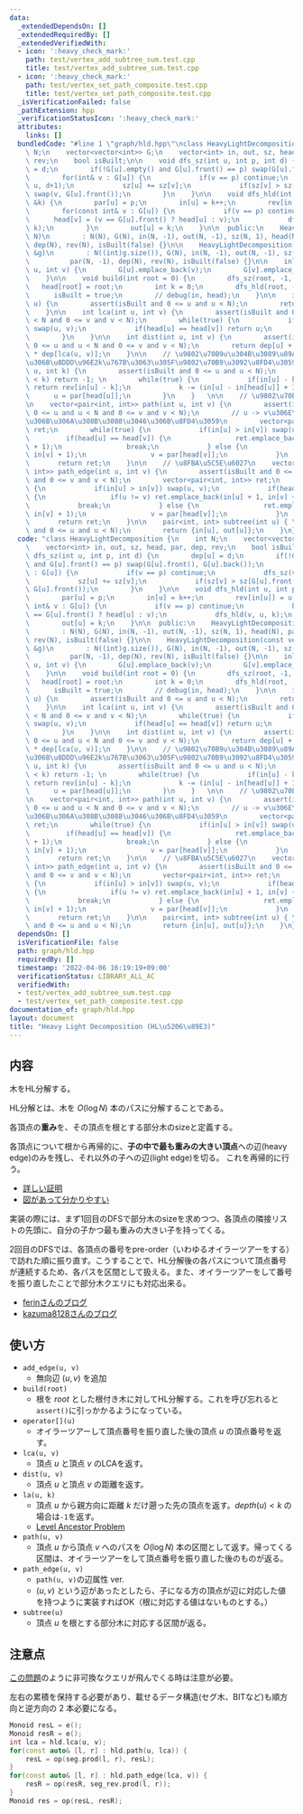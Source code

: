 ```yaml
---
data:
  _extendedDependsOn: []
  _extendedRequiredBy: []
  _extendedVerifiedWith:
  - icon: ':heavy_check_mark:'
    path: test/vertex_add_subtree_sum.test.cpp
    title: test/vertex_add_subtree_sum.test.cpp
  - icon: ':heavy_check_mark:'
    path: test/vertex_set_path_composite.test.cpp
    title: test/vertex_set_path_composite.test.cpp
  _isVerificationFailed: false
  _pathExtension: hpp
  _verificationStatusIcon: ':heavy_check_mark:'
  attributes:
    links: []
  bundledCode: "#line 1 \"graph/hld.hpp\"\nclass HeavyLightDecomposition {\n    int\
    \ N;\n    vector<vector<int>> G;\n    vector<int> in, out, sz, head, par, dep,\
    \ rev;\n    bool isBuilt;\n\n    void dfs_sz(int u, int p, int d) {\n        dep[u]\
    \ = d;\n        if(!G[u].empty() and G[u].front() == p) swap(G[u].front(), G[u].back());\n\
    \        for(int& v : G[u]) {\n            if(v == p) continue;\n            dfs_sz(v,\
    \ u, d+1);\n            sz[u] += sz[v];\n            if(sz[v] > sz[G[u].front()])\
    \ swap(v, G[u].front());\n        }\n    }\n\n    void dfs_hld(int u, int p, int\
    \ &k) {\n        par[u] = p;\n        in[u] = k++;\n        rev[in[u]] = u;\n\
    \        for(const int& v : G[u]) {\n            if(v == p) continue;\n      \
    \      head[v] = (v == G[u].front() ? head[u] : v);\n            dfs_hld(v, u,\
    \ k);\n        }\n        out[u] = k;\n    }\n\n  public:\n    HeavyLightDecomposition(int\
    \ N)\n        : N(N), G(N), in(N, -1), out(N, -1), sz(N, 1), head(N), par(N, -1),\
    \ dep(N), rev(N), isBuilt(false) {}\n\n    HeavyLightDecomposition(const vector<vector<int>>\
    \ &g)\n        : N((int)g.size()), G(N), in(N, -1), out(N, -1), sz(N, 1), head(N),\n\
    \          par(N, -1), dep(N), rev(N), isBuilt(false) {}\n\n    inline void add_edge(int\
    \ u, int v) {\n        G[u].emplace_back(v);\n        G[v].emplace_back(u);\n\
    \    }\n\n    void build(int root = 0) {\n        dfs_sz(root, -1, 0);\n     \
    \   head[root] = root;\n        int k = 0;\n        dfs_hld(root, -1, k);\n  \
    \      isBuilt = true;\n        // debug(in, head);\n    }\n\n    int operator[](int\
    \ u) {\n        assert(isBuilt and 0 <= u and u < N);\n        return in[u];\n\
    \    }\n\n    int lca(int u, int v) {\n        assert(isBuilt and 0 <= u and u\
    \ < N and 0 <= v and v < N);\n        while(true) {\n            if(in[u] > in[v])\
    \ swap(u, v);\n            if(head[u] == head[v]) return u;\n            v = par[head[v]];\n\
    \        }\n    }\n\n    int dist(int u, int v) {\n        assert(isBuilt and\
    \ 0 <= u and u < N and 0 <= v and v < N);\n        return dep[u] + dep[v] - 2\
    \ * dep[lca(u, v)];\n    }\n\n    // \u9802\u70B9u\u304B\u3089\u89AA\u65B9\u5411\
    \u306B\u8DDD\u96E2k\u767B\u3063\u305F\u9802\u70B9\u3092\u8FD4\u3059\n    int la(int\
    \ u, int k) {\n        assert(isBuilt and 0 <= u and u < N);\n        if(dep[u]\
    \ < k) return -1; \n        while(true) {\n            if(in[u] - k >= in[head[u]])\
    \ return rev[in[u] - k];\n            k -= (in[u] - in[head[u]] + 1);\n      \
    \      u = par[head[u]];\n        }\n    }   \n\n    // \u9802\u70B9\u5C5E\u6027\
    \n    vector<pair<int, int>> path(int u, int v) {\n        assert(isBuilt and\
    \ 0 <= u and u < N and 0 <= v and v < N);\n        // u -> v\u306E\u5411\u304D\
    \u306B\u306A\u308B\u3088\u3046\u306B\u8FD4\u3059\n        vector<pair<int, int>>\
    \ ret;\n        while(true) {\n            if(in[u] > in[v]) swap(u, v);\n   \
    \         if(head[u] == head[v]) {\n                ret.emplace_back(in[u], in[v]\
    \ + 1);\n                break;\n            } else {\n                ret.emplace_back(in[head[v]],\
    \ in[v] + 1);\n                v = par[head[v]];\n            }\n        }\n \
    \       return ret;\n    }\n\n    // \u8FBA\u5C5E\u6027\n    vector<pair<int,\
    \ int>> path_edge(int u, int v) {\n        assert(isBuilt and 0 <= u and u < N\
    \ and 0 <= v and v < N);\n        vector<pair<int, int>> ret;\n        while(true)\
    \ {\n            if(in[u] > in[v]) swap(u, v);\n            if(head[u] == head[v])\
    \ {\n                if(u != v) ret.emplace_back(in[u] + 1, in[v] + 1);\n    \
    \            break;\n            } else {\n                ret.emplace_back(in[head[v]],\
    \ in[v] + 1);\n                v = par[head[v]];\n            }\n        }\n \
    \       return ret;\n    }\n\n    pair<int, int> subtree(int u) { \n        assert(isBuilt\
    \ and 0 <= u and u < N);\n        return {in[u], out[u]};\n    }\n};\n"
  code: "class HeavyLightDecomposition {\n    int N;\n    vector<vector<int>> G;\n\
    \    vector<int> in, out, sz, head, par, dep, rev;\n    bool isBuilt;\n\n    void\
    \ dfs_sz(int u, int p, int d) {\n        dep[u] = d;\n        if(!G[u].empty()\
    \ and G[u].front() == p) swap(G[u].front(), G[u].back());\n        for(int& v\
    \ : G[u]) {\n            if(v == p) continue;\n            dfs_sz(v, u, d+1);\n\
    \            sz[u] += sz[v];\n            if(sz[v] > sz[G[u].front()]) swap(v,\
    \ G[u].front());\n        }\n    }\n\n    void dfs_hld(int u, int p, int &k) {\n\
    \        par[u] = p;\n        in[u] = k++;\n        rev[in[u]] = u;\n        for(const\
    \ int& v : G[u]) {\n            if(v == p) continue;\n            head[v] = (v\
    \ == G[u].front() ? head[u] : v);\n            dfs_hld(v, u, k);\n        }\n\
    \        out[u] = k;\n    }\n\n  public:\n    HeavyLightDecomposition(int N)\n\
    \        : N(N), G(N), in(N, -1), out(N, -1), sz(N, 1), head(N), par(N, -1), dep(N),\
    \ rev(N), isBuilt(false) {}\n\n    HeavyLightDecomposition(const vector<vector<int>>\
    \ &g)\n        : N((int)g.size()), G(N), in(N, -1), out(N, -1), sz(N, 1), head(N),\n\
    \          par(N, -1), dep(N), rev(N), isBuilt(false) {}\n\n    inline void add_edge(int\
    \ u, int v) {\n        G[u].emplace_back(v);\n        G[v].emplace_back(u);\n\
    \    }\n\n    void build(int root = 0) {\n        dfs_sz(root, -1, 0);\n     \
    \   head[root] = root;\n        int k = 0;\n        dfs_hld(root, -1, k);\n  \
    \      isBuilt = true;\n        // debug(in, head);\n    }\n\n    int operator[](int\
    \ u) {\n        assert(isBuilt and 0 <= u and u < N);\n        return in[u];\n\
    \    }\n\n    int lca(int u, int v) {\n        assert(isBuilt and 0 <= u and u\
    \ < N and 0 <= v and v < N);\n        while(true) {\n            if(in[u] > in[v])\
    \ swap(u, v);\n            if(head[u] == head[v]) return u;\n            v = par[head[v]];\n\
    \        }\n    }\n\n    int dist(int u, int v) {\n        assert(isBuilt and\
    \ 0 <= u and u < N and 0 <= v and v < N);\n        return dep[u] + dep[v] - 2\
    \ * dep[lca(u, v)];\n    }\n\n    // \u9802\u70B9u\u304B\u3089\u89AA\u65B9\u5411\
    \u306B\u8DDD\u96E2k\u767B\u3063\u305F\u9802\u70B9\u3092\u8FD4\u3059\n    int la(int\
    \ u, int k) {\n        assert(isBuilt and 0 <= u and u < N);\n        if(dep[u]\
    \ < k) return -1; \n        while(true) {\n            if(in[u] - k >= in[head[u]])\
    \ return rev[in[u] - k];\n            k -= (in[u] - in[head[u]] + 1);\n      \
    \      u = par[head[u]];\n        }\n    }   \n\n    // \u9802\u70B9\u5C5E\u6027\
    \n    vector<pair<int, int>> path(int u, int v) {\n        assert(isBuilt and\
    \ 0 <= u and u < N and 0 <= v and v < N);\n        // u -> v\u306E\u5411\u304D\
    \u306B\u306A\u308B\u3088\u3046\u306B\u8FD4\u3059\n        vector<pair<int, int>>\
    \ ret;\n        while(true) {\n            if(in[u] > in[v]) swap(u, v);\n   \
    \         if(head[u] == head[v]) {\n                ret.emplace_back(in[u], in[v]\
    \ + 1);\n                break;\n            } else {\n                ret.emplace_back(in[head[v]],\
    \ in[v] + 1);\n                v = par[head[v]];\n            }\n        }\n \
    \       return ret;\n    }\n\n    // \u8FBA\u5C5E\u6027\n    vector<pair<int,\
    \ int>> path_edge(int u, int v) {\n        assert(isBuilt and 0 <= u and u < N\
    \ and 0 <= v and v < N);\n        vector<pair<int, int>> ret;\n        while(true)\
    \ {\n            if(in[u] > in[v]) swap(u, v);\n            if(head[u] == head[v])\
    \ {\n                if(u != v) ret.emplace_back(in[u] + 1, in[v] + 1);\n    \
    \            break;\n            } else {\n                ret.emplace_back(in[head[v]],\
    \ in[v] + 1);\n                v = par[head[v]];\n            }\n        }\n \
    \       return ret;\n    }\n\n    pair<int, int> subtree(int u) { \n        assert(isBuilt\
    \ and 0 <= u and u < N);\n        return {in[u], out[u]};\n    }\n};"
  dependsOn: []
  isVerificationFile: false
  path: graph/hld.hpp
  requiredBy: []
  timestamp: '2022-04-06 16:19:19+09:00'
  verificationStatus: LIBRARY_ALL_AC
  verifiedWith:
  - test/vertex_add_subtree_sum.test.cpp
  - test/vertex_set_path_composite.test.cpp
documentation_of: graph/hld.hpp
layout: document
title: "Heavy Light Decomposition (HL\u5206\u89E3)"
---
```


## 内容
木をHL分解する。

HL分解とは、木を $O(\log{N})$ 本のパスに分解することである。

各頂点の**重み**を、その頂点を根とする部分木のsizeと定義する。

各頂点について根から再帰的に、**子の中で最も重みの大きい頂点**への辺(heavy edge)のみを残し、それ以外の子への辺(light edge)を切る。
これを再帰的に行う。

- [詳しい証明](https://math314.hateblo.jp/entry/2014/06/24/220107)
- [図があって分かりやすい](https://qiita.com/Pro_ktmr/items/4e1e051ea0561772afa3)

実装の際には、まず1回目のDFSで部分木のsizeを求めつつ、各頂点の隣接リストの先頭に、自分の子かつ最も重みの大きい子を持ってくる。

2回目のDFSでは、各頂点の番号をpre-order（いわゆるオイラーツアーをする）で訪れた順に振り直す。こうすることで、HL分解後の各パスについて頂点番号が連続するため、各パスを区間として扱える。また、オイラーツアーをして番号を振り直したことで部分木クエリにも対応出来る。

- [ferinさんのブログ](https://ferin-tech.hatenablog.com/entry/2019/11/21/HL%E5%88%86%E8%A7%A3%E3%81%AE%E5%AE%9F%E8%A3%85)
- [kazuma8128さんのブログ](https://kazuma8128.hatenablog.com/entry/2018/07/16/010500)

## 使い方
- `add_edge(u, v)`
    - 無向辺 $(u, v)$ を追加
- `build(root)`
    - 根を $root$ とした根付き木に対してHL分解する。これを呼び忘れると`assert()`に引っかかるようになっている。
- `operator[](u)`
    - オイラーツアーして頂点番号を振り直した後の頂点 $u$ の頂点番号を返す。
- `lca(u, v)`
    - 頂点 $u$ と頂点 $v$ のLCAを返す。
- `dist(u, v)`
    - 頂点 $u$ と頂点 $v$ の距離を返す。
- `la(u, k)`
    - 頂点 $u$ から親方向に距離 $k$ だけ遡った先の頂点を返す。$depth(u) < k$ の場合は`-1`を返す。
    - [Level Ancestor Problem](https://suisen-kyopro.hatenablog.com/entry/2022/04/04/043452)
- `path(u, v)`
    - 頂点 $u$ から頂点 $v$ へのパスを $O(\log{N})$ 本の区間として返す。帰ってくる区間は、オイラーツアーをして頂点番号を振り直した後のものが返る。
- `path_edge(u, v)`
    - `path(u, v)`の辺属性 ver.
    - $(u, v)$ という辺があったとしたら、子になる方の頂点が辺に対応した値を持つように実装すればOK（根に対応する値はないものとする。）
- `subtree(u)`
    - 頂点 $u$ を根とする部分木に対応する区間が返る。

## 注意点

[この問題](https://judge.yosupo.jp/problem/vertex_set_path_composite)のように非可換なクエリが飛んでくる時は注意が必要。

左右の累積を保持する必要があり、載せるデータ構造(セグ木、BITなど)も順方向と逆方向の 2 本必要になる。

```cpp
Monoid resL = e();
Monoid resR = e();
int lca = hld.lca(u, v);
for(const auto& [l, r] : hld.path(u, lca)) {
    resL = op(seg.prod(l, r), resL);
}
for(const auto& [l, r] : hld.path_edge(lca, v)) {
    resR = op(resR, seg_rev.prod(l, r));
}
Monoid res = op(resL, resR);
```
